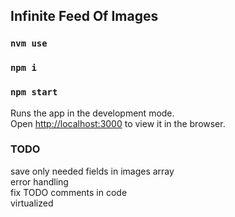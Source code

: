  
## Infinite Feed Of Images


### `nvm use`

### `npm i`

### `npm start`

Runs the app in the development mode.\
Open [http://localhost:3000](http://localhost:3000) to view it in the browser.



### TODO

save only needed fields in images array \
error handling \
fix TODO comments in code \
virtualized
